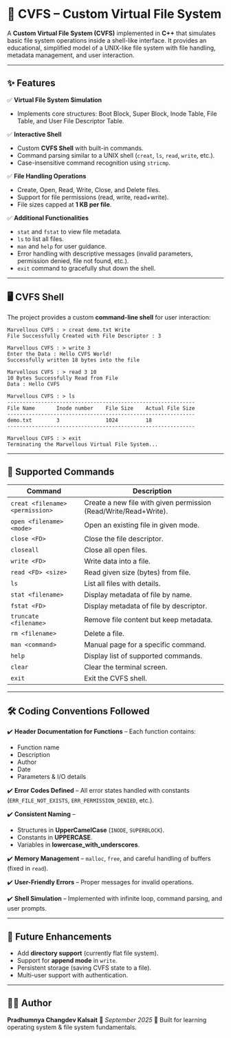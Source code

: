 

# 📂 CVFS – Custom Virtual File System

A **Custom Virtual File System (CVFS)** implemented in **C++** that simulates basic file system operations inside a shell-like interface.
It provides an educational, simplified model of a UNIX-like file system with file handling, metadata management, and user interaction.

---

## ✨ Features

✅ **Virtual File System Simulation**

* Implements core structures: Boot Block, Super Block, Inode Table, File Table, and User File Descriptor Table.

✅ **Interactive Shell**

* Custom **CVFS Shell** with built-in commands.
* Command parsing similar to a UNIX shell (`creat`, `ls`, `read`, `write`, etc.).
* Case-insensitive command recognition using `stricmp`.

✅ **File Handling Operations**

* Create, Open, Read, Write, Close, and Delete files.
* Support for file permissions (read, write, read+write).
* File sizes capped at **1 KB per file**.

✅ **Additional Functionalities**

* `stat` and `fstat` to view file metadata.
* `ls` to list all files.
* `man` and `help` for user guidance.
* Error handling with descriptive messages (invalid parameters, permission denied, file not found, etc.).
* `exit` command to gracefully shut down the shell.

---

## 🖥️ CVFS Shell

The project provides a custom **command-line shell** for user interaction:

```text
Marvellous CVFS : > creat demo.txt Write
File Successfully Created with File Descriptor : 3

Marvellous CVFS : > write 3
Enter the Data : Hello CVFS World!
Successfully written 18 bytes into the file

Marvellous CVFS : > read 3 10
10 Bytes Successfully Read from File
Data : Hello CVFS

Marvellous CVFS : > ls
-------------------------------------------------------------
File Name       Inode number    File Size    Actual File Size
-------------------------------------------------------------
demo.txt        3               1024         18
-------------------------------------------------------------

Marvellous CVFS : > exit
Terminating the Marvellous Virtual File System...
```

---

## 📖 Supported Commands

| Command                         | Description                                                      |
| ------------------------------- | ---------------------------------------------------------------- |
| `creat <filename> <permission>` | Create a new file with given permission (Read/Write/Read+Write). |
| `open <filename> <mode>`        | Open an existing file in given mode.                             |
| `close <FD>`                    | Close the file descriptor.                                       |
| `closeall`                      | Close all open files.                                            |
| `write <FD>`                    | Write data into a file.                                          |
| `read <FD> <size>`              | Read given size (bytes) from file.                               |
| `ls`                            | List all files with details.                                     |
| `stat <filename>`               | Display metadata of file by name.                                |
| `fstat <FD>`                    | Display metadata of file by descriptor.                          |
| `truncate <filename>`           | Remove file content but keep metadata.                           |
| `rm <filename>`                 | Delete a file.                                                   |
| `man <command>`                 | Manual page for a specific command.                              |
| `help`                          | Display list of supported commands.                              |
| `clear`                         | Clear the terminal screen.                                       |
| `exit`                          | Exit the CVFS shell.                                             |

---

## 🛠️ Coding Conventions Followed

✔️ **Header Documentation for Functions** – Each function contains:

* Function name
* Description
* Author
* Date
* Parameters & I/O details

✔️ **Error Codes Defined** – All error states handled with constants (`ERR_FILE_NOT_EXISTS`, `ERR_PERMISSION_DENIED`, etc.).

✔️ **Consistent Naming** –

* Structures in **UpperCamelCase** (`INODE`, `SUPERBLOCK`).
* Constants in **UPPERCASE**.
* Variables in **lowercase\_with\_underscores**.

✔️ **Memory Management** – `malloc`, `free`, and careful handling of buffers (fixed in `read`).

✔️ **User-Friendly Errors** – Proper messages for invalid operations.

✔️ **Shell Simulation** – Implemented with infinite loop, command parsing, and user prompts.

---

## 🔮 Future Enhancements

* Add **directory support** (currently flat file system).
* Support for **append mode** in `write`.
* Persistent storage (saving CVFS state to a file).
* Multi-user support with authentication.

---

## 👨‍💻 Author

**Pradhumnya Changdev Kalsait**
📅 *September 2025*
🎯 Built for learning operating system & file system fundamentals.

